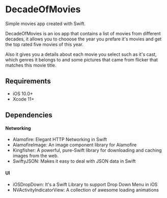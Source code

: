 # DecadeOfMovies 
Simple movies app created with Swift. 

DecadeOfMovies is an ios app that contains a list of movies from different decades, it allows you to chooose the year you prefare it's movies and get the top rated five movies of this year.

Also it gives you a details about each movie you select such as it's cast, which genres it belongs to and some pictures that came from flicker that matches this movie title.


## Requirements

- iOS 10.0+
- Xcode 11+


## Dependencies

#### Networking
- Alamofire: Elegant HTTP Networking in Swift
- AlamofireImage: An image component library for Alamofire
- Kingfisher: A powerful, pure-Swift library for downloading and caching images from the web. 
- SwiftyJSON: Makes it easy to deal with JSON data in Swift

#### UI
- iOSDropDown: It's a Swift Library to support Drop Down Menu in iOS
- NVActivityIndicatorView:  A collection of awesome loading animations
